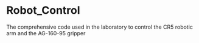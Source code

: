 # Robot_Control
The comprehensive code used in the laboratory to control the CR5 robotic arm and the AG-160-95 gripper
